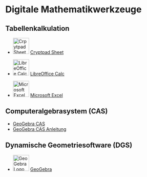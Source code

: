 # Digitale Mathematikwerkzeuge

## Tabellenkalkulation
- <img src="https://cryptpad.fr/customize/images/opengraph_preview/og-sheet.png" alt="Crpytpad Sheet Logo" width="50"/>  [Cryptpad Sheet](https://cryptpad.fr/sheet/)

- <img src="https://upload.wikimedia.org/wikipedia/commons/2/2d/LibreOffice_Calc_icon_3.3.1_48_px.svg" alt="LibreOffice Calc Logo" width="50"/> [LibreOffice Calc](https://de.libreoffice.org/discover/calc/)


- <img src="https://upload.wikimedia.org/wikipedia/commons/3/34/Microsoft_Office_Excel_%282019%E2%80%93present%29.svg" alt="Microsoft Excel Logo" width="50"/> [Microsoft Excel](https://www.microsoft.com/de-de/microsoft-365/excel)




## Computeralgebrasystem (CAS)

- [GeoGebra CAS](https://www.geogebra.org/cas?lang=de)
- [GeoGebra CAS Anleitung](https://www.geogebra.org/m/eddhx9a3)


## Dynamische Geometriesoftware (DGS)

- <img src="https://upload.wikimedia.org/wikipedia/commons/5/57/Geogebra.svg" alt="GeoGebra Logo" width="50"/> [GeoGebra](https://www.geogebra.org/)
